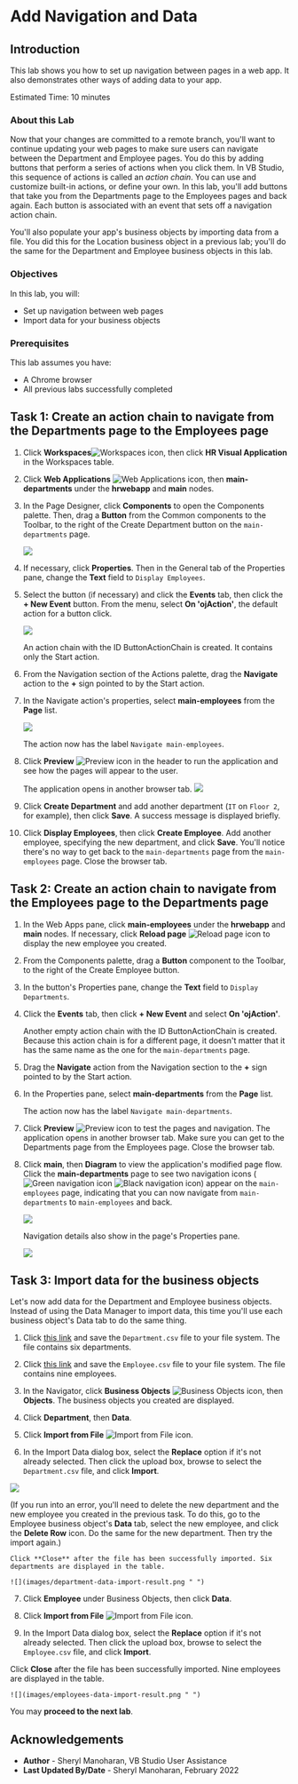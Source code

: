 # Add Navigation and Data

## Introduction

This lab shows you how to set up navigation between pages in a web app. It also demonstrates other ways of adding data to your app.

Estimated Time: 10 minutes

### About this Lab
Now that your changes are committed to a remote branch, you'll want to continue updating your web pages to make sure users can navigate between the Department and Employee pages. You do this by adding buttons that perform a series of actions when you click them. In VB Studio, this sequence of actions is called an _action chain_. You can use and customize built-in actions, or define your own. In this lab, you'll add buttons that take you from the Departments page to the Employees pages and back again. Each button is associated with an event that sets off a navigation action chain.

You'll also populate your app's business objects by importing data from a file. You did this for the Location business object in a previous lab; you'll do the same for the Department and Employee business objects in this lab.

### Objectives
In this lab, you will:
* Set up navigation between web pages
* Import data for your business objects

### Prerequisites

This lab assumes you have:
* A Chrome browser
* All previous labs successfully completed

## Task 1: Create an action chain to navigate from the Departments page to the Employees page

1.  Click **Workspaces**![Workspaces icon](images/vbs-workspaces-icon.png), then click **HR Visual Application** in the Workspaces table.
2.  Click **Web Applications** ![Web Applications icon](images/web-applications-icon.png), then **main-departments** under the **hrwebapp** and **main** nodes.
3.  In the Page Designer, click **Components** to open the Components palette. Then, drag a **Button** from the Common components to the Toolbar, to the right of the Create Department button on the `main-departments` page.

    ![](images/departments-button.png " ")

4.  If necessary, click **Properties**. Then in the General tab of the Properties pane, change the **Text** field to `Display Employees`.
5.  Select the button (if necessary) and click the **Events** tab, then click the **\+ New Event** button. From the menu, select **On 'ojAction'**, the default action for a button click.

    ![](images/departments-button-events.png " ")

    An action chain with the ID ButtonActionChain is created. It contains only the Start action.

6.  From the Navigation section of the Actions palette, drag the **Navigate** action to the **+** sign pointed to by the Start action.
7.  In the Navigate action's properties, select **main-employees** from the **Page** list.

    ![](images/departments-button-events-navigate.png)

    The action now has the label `Navigate main-employees`.

8.  Click **Preview** ![Preview icon](images/preview-icon.png) in the header to run the application and see how the pages will appear to the user.

    The application opens in another browser tab.
    ![](images/preview.png)

9.  Click **Create Department** and add another department (`IT` on `Floor 2`, for example), then click **Save**. A success message is displayed briefly.
10.  Click **Display Employees**, then click **Create Employee**. Add another employee, specifying the new department, and click **Save**. You'll notice there's no way to get back to the `main-departments` page from the `main-employees` page. Close the browser tab.


## Task 2: Create an action chain to navigate from the Employees page to the Departments page

1.  In the Web Apps pane, click **main-employees** under the **hrwebapp** and **main** nodes. If necessary, click **Reload page** ![Reload page icon](images/reload-icon.png) to display the new employee you created.
2.  From the Components palette, drag a **Button** component to the Toolbar, to the right of the Create Employee button.
3.  In the button's Properties pane, change the **Text** field to `Display Departments`.
4.  Click the **Events** tab, then click **+ New Event** and select **On 'ojAction'**.

    Another empty action chain with the ID ButtonActionChain is created. Because this action chain is for a different page, it doesn't matter that it has the same name as the one for the `main-departments` page.

5.  Drag the **Navigate** action from the Navigation section to the **+** sign pointed to by the Start action.
6.  In the Properties pane, select **main-departments** from the **Page** list.

    The action now has the label `Navigate main-departments`.

7.  Click **Preview** ![Preview icon](images/preview-icon.png) to test the pages and navigation. The application opens in another browser tab. Make sure you can get to the Departments page from the Employees page. Close the browser tab.
8.  Click **main**, then **Diagram** to view the application's modified page flow. Click the **main-departments** page to see two navigation icons (![Green navigation icon](images/diagram-navigation-icon-green.png) ![Black navigation icon](images/diagram-navigation-icon-black.png)) appear on the `main-employees` page, indicating that you can now navigate from `main-departments` to `main-employees` and back.

    ![](images/page-flow.png " ")

    Navigation details also show in the page's Properties pane.

    ![](images/page-flow-properties.png " ")


## Task 3: Import data for the business objects

Let's now add data for the Department and Employee business objects. Instead of using the Data Manager to import data, this time you'll use each business object's Data tab to do the same thing.

1.  Click [this link](https://objectstorage.us-ashburn-1.oraclecloud.com/p/j1n-byE7426PGyqNj45YCdChr96rDHZ6QglebWEK0fFrs34_fiSV_BYlWMaLQszx/n/c4u03/b/oci-library/o/WMS7601-Department.csv) and save the `Department.csv` file to your file system. The file contains six departments.

2.  Click [this link](https://objectstorage.us-ashburn-1.oraclecloud.com/p/VxjVFSn6YZBie6bD9l-JMYGwY5cZkBbiHb8z65AZAVVuI5s1hRKGx3dORVG6YM9M/n/c4u03/b/oci-library/o/WMS7601-Employee.csv) and save the `Employee.csv` file to your file system. The file contains nine employees.

3.  In the Navigator, click **Business Objects** ![Business Objects icon](images/bo-icon.png), then **Objects**. The business objects you created are displayed.

4.  Click **Department**, then **Data**.

5.  Click **Import from File** ![Import from File icon](images/import-icon.png).

6.  In the Import Data dialog box, select the **Replace** option if it's not already selected. Then click the upload box, browse to select the `Department.csv` file, and click **Import**.

   ![](images/department-data-import.png " ")

   (If you run into an error, you'll need to delete the new department and the new employee you created in the previous task. To do this, go to the Employee business object's **Data** tab, select the new employee, and click the **Delete Row** icon. Do the same for the new department. Then try the import again.)

	Click **Close** after the file has been successfully imported. Six departments are displayed in the table.

	![](images/department-data-import-result.png " ")

7.  Click **Employee** under Business Objects, then click **Data**.

8.  Click **Import from File** ![Import from File icon](images/import-icon.png).

9.  In the Import Data dialog box, select the **Replace** option if it's not already selected. Then click the upload box, browse to select the `Employee.csv` file, and click **Import**.

   Click **Close** after the file has been successfully imported. Nine employees are displayed in the table.

	![](images/employees-data-import-result.png " ")

   You may **proceed to the next lab**.

## Acknowledgements
* **Author** - Sheryl Manoharan, VB Studio User Assistance
* **Last Updated By/Date** - Sheryl Manoharan, February 2022
